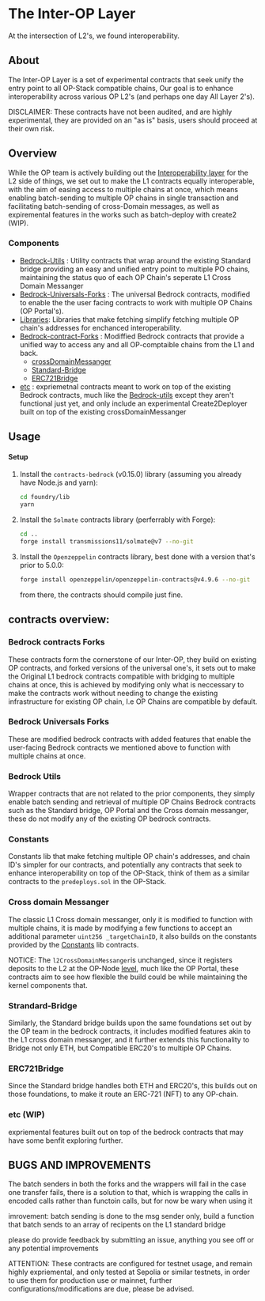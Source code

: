 # The Inter-OP Layer

At the intersection of L2's, we found interoperability.

## About

The Inter-OP Layer is a set of experimental contracts that seek unify the entry point to all OP-Stack compatible chains, Our goal is to enhance interoperability across various OP L2's (and perhaps one day All Layer 2's).

DISCLAIMER: These contracts have not been audited, and are highly experimental, they are provided on an "as is" basis, users should proceed at their own risk.

## Overview

While the OP team is actively building out the [Interoperability layer](https://specs.optimism.io/interop/overview.html) for the L2 side of things, we set out to make the L1 contracts equally interoperable, with the aim of easing access to multiple chains at once, which means enabling batch-sending to multiple OP chains in single transaction and facilitating batch-sending of cross-Domain messages, as well as expiremental features in the works such as batch-deploy with create2 (WIP).

### Components

- [Bedrock-Utils](#bedrock-Utils) : Utility contracts that wrap around the existing Standard bridge providing an easy and unified entry point to multiple PO chains, maintaining the status quo of each OP Chain's seperate L1 Cross Domain Messanger
- [Bedrock-Universals-Forks](#bedrock-universals-forks) : The universal Bedrock contracts, modified to enable the the user facing contracts to work with multiple OP Chains (OP Portal's).
- [Libraries](#libraries): Libraries that make fetching simplify fetching multiple OP chain's addresses for enchanced interoperability.
- [Bedrock-contract-Forks](#bedrock-contracts-forks) : Modiffied Bedrock contracts that provide a unified way to access any and all OP-comptaible chains from the L1 and back.
  - [crossDomainMessanger](#cross-domain-messanger)
  - [Standard-Bridge](#standard-bridge)
  - [ERC721Bridge](#erc721-bridge)
- [etc](#etc-wip) : expriemetnal contracts meant to work on top of the existing Bedrock contracts, much like the [Bedrock-utils](#bedrock-utils) except they aren't functional just yet, and only include an experimental Create2Deployer built on top of the existing crossDomainMessanger

## Usage

#### Setup

1. Install the `contracts-bedrock` (v0.15.0) library (assuming you already have Node.js and yarn):

   ```sh
   cd foundry/lib
   yarn
   ```

2. Install the `Solmate` contracts library (perferrably with Forge):

   ```sh
   cd ..
   forge install transmissions11/solmate@v7 --no-git
   ```

3. Install the `Openzeppelin` contracts library, best done with a version that's prior to 5.0.0:

   ```sh
   forge install openzeppelin/openzeppelin-contracts@v4.9.6 --no-git
   ```

   from there, the contracts should compile just fine.

## contracts overview:

### Bedrock contracts Forks

These contracts form the cornerstone of our Inter-OP, they build on existing OP contracts, and forked versions of the universal one's, it sets out to make the Original L1 bedrock contracts compatible with bridging to multiple chains at once, this is achieved by modifying only what is neccessary to make the contracts work without needing to change the existing infrastructure for existing OP chain, I.e OP Chains are compatible by default.

### Bedrock Universals Forks

These are modified bedrock contracts with added features that enable the user-facing Bedrock contracts we mentioned above to function with multiple chains at once.

### Bedrock Utils

Wrapper contracts that are not related to the prior components, they simply enable batch sending and retrieval of multiple OP Chains Bedrock contracts such as the Standard bridge, OP Portal and the Cross domain messanger, these do not modify any of the existing OP bedrock contracts.

### Constants

Constants lib that make fetching multiple OP chain's addresses, and chain ID's simpler for our contracts, and potentially any contracts that seek to enhance interoperability on top of the OP-Stack, think of them as a similar contracts to the `predeploys.sol` in the OP-Stack.

### Cross domain Messanger

The classic L1 Cross domain messanger, only it is modified to function with multiple chains, it is made by modifying a few functions to accept an additional parameter `uint256 _targetChainID`, it also builds on the constants provided by the [Constants](#constants) lib contracts.

NOTICE: The `l2CrossDomainMessanger`is unchanged, since it registers deposits to the L2 at the OP-Node [level](https://docs.optimism.io/stack/protocol/rollup/deposit-flow#l2-processing), much like the OP Portal, these contracts aim to see how flexible the build could be while maintaining the kernel components that.

### Strandard-Bridge

Similarly, the Standard bridge builds upon the same foundations set out by the OP team in the bedrock contracts, it includes modified features akin to the L1 cross domain messanger, and it further extends this functionality to Bridge not only ETH, but Compatible ERC20's to multiple OP Chains.

### ERC721Bridge

Since the Standard bridge handles both ETH and ERC20's, this builds out on those foundations, to make it route an ERC-721 (NFT) to any OP-chain.

### etc (WIP)

expriemental features built out on top of the bedrock contracts that may have some benfit exploring further.

## BUGS AND IMPROVEMENTS

The batch senders in both the forks and the wrappers will fail in the case one transfer fails, there is a solution to that, which is wrapping the calls in encoded calls rather than functoin calls, but for now be wary when using it

imrovement: batch sending is done to the msg sender only, build a function that batch sends to an array of recipents on the L1 standard bridge

please do provide feedback by submitting an issue, anything you see off or any potential improvements

ATTENTION: These contracts are configured for testnet usage, and remain highly expriemental, and only tested at Sepolia or similar testnets, in order to use them for production use or mainnet, further configurations/modifications are due, please be advised.
